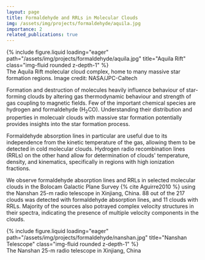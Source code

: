 ```yaml
---
layout: page
title: Formaldehyde and RRLs in Molecular Clouds
img: /assets/img/projects/formaldehyde/aquila.jpg
importance: 2
related_publications: true
---
```


<div class="row">
    <div class="col-sm mt-3 mt-md-0">
        {% include figure.liquid loading="eager" path="/assets/img/projects/formaldehyde/aquila.jpg" title="Aquila Rift" class="img-fluid rounded z-depth-1" %}
    </div>
</div>
<div class="caption">
    The Aquila Rift molecular cloud complex, home to many massive star formation regions. Image credit: NASA/JPC-Caltech
</div>

Formation and destruction of molecules heavily influence behaviour of star-forming clouds by altering gas thermodynamic behaviour and strength of gas coupling to magnetic fields. Few of the important chemical species are hydrogen and formaldehyde ($\text{H}_2\text{CO}$). Understanding their distribution and properties in molecualr clouds with massive star formation potentially provides insights into the star formation process.

Formaldehyde absorption lines in particular are useful due to its independence from the kinetic temperature of the gas, allowing them to be detected in cold molecular clouds. Hydrogen radio recombination lines (RRLs) on the other hand allow for determination of clouds' temperature, density, and kinematics, specifically in regions with high ionization fractions.

We observe formaldehyde absorption lines and RRLs in selected molecular clouds in the Bolocam Galactic Plane Survey {% cite Aguirre2010 %} using the Nanshan 25-m radio telescope in Xinjiang, China. 88 out of the 217 clouds was detected with formaldehyde absorption lines, and 11 clouds with RRLs. Majority of the sources also potrayed complex velocity structures in their spectra, indicating the presence of multiple velocity components in the clouds.

<div class="row">
    <div class="col-sm mt-3 mt-md-0">
        {% include figure.liquid loading="eager" path="/assets/img/projects/formaldehyde/nanshan.jpg" title="Nanshan Telescope" class="img-fluid rounded z-depth-1" %}
    </div>
</div>
<div class="caption">
    The Nanshan 25-m radio telescope in Xinjiang, China
</div>
